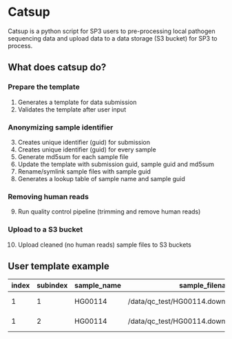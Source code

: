 # Catsup
Catsup is a python script for SP3 users to pre-processing local pathogen sequencing data and upload data to a data storage (S3 bucket) for SP3 to process.

## What does catsup do?

### Prepare the template
1. Generates a template for data submission
2. Validates the template after user input

### Anonymizing sample identifier
3. Creates unique identifier (guid) for submission
4. Creates unique identifier (guid) for every sample
5. Generate md5sum for each sample file
6. Update the template with submission guid, sample guid and md5sum
7. Rename/symlink sample files with sample guid
8. Generates a lookup table of sample name and sample guid

### Removing human reads
9. Run quality control pipeline (trimming and remove human reads)

### Upload to a S3 bucket
10. Upload cleaned (no human reads) sample files to S3 buckets

## User template example

| index | subindex | sample_name | sample_filename | sample_file_extension | sample_host | sample_collection_date | sample_country | submission_title | submission_description | submitter_organisation | submitter_email | instrument_platform | instrument_model | instrument_flowcell |
| --- | --- | --- | --- | --- | --- | --- | --- | --- | --- | --- | --- | --- | --- | --- | 
| 1 | 1 | HG00114 | /data/qc_test/HG00114.downsampled.1.fastq.gz | fastq.gz | Homo sapiens | 2020-01-30 | United Kingdom | Bacteria infection study | Bacteria infection study for drug resistance | University of Oxford | crookit@ndm.ox.ac.uk | Illumina pair-ended sequencing | Illumina HiSeq 4000 | 96 |
| 1 | 2 | HG00114 | /data/qc_test/HG00114.downsampled.2.fastq.gz | fastq.gz | Homo sapiens | 2020-01-30 | United Kingdom | Bacteria infection study | Bacteria infection study for drug resistance | University of Oxford | crookit@ndm.ox.ac.uk | Illumina pair-ended sequencing | Illumina HiSeq 4000 | 96 |
